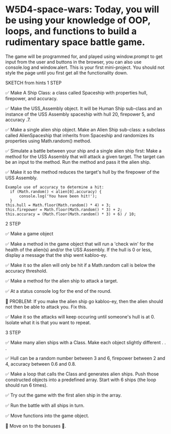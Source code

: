 # W5D4-space-wars: Today, you will be using your knowledge of OOP, loops, and functions to build a rudimentary space battle game.
The game will be programmed for, and played using window.prompt to get input from the user and buttons in the browser, you can also use console.log and window.alert. This is your first mini-project. You should not style the page until you first get all the functionality down.

SKETCH from hints
1 STEP

✅ Make A Ship Class: a class called Spaceship with properties hull, firepower, and accuracy.

✅  Make the USS_Assembly object. It will be Human Ship sub-class and an instance of the USS Assembly spaceship with hull 20, firepower 5, and accuracy .7.

✅  Make a single alien ship object. Make an Alien Ship sub-class: a subclass called AlienSpaceship that inherits from Spaceship and randomizes its properties using Math.random() method.


✅  Simulate a battle between your ship and a single alien ship first: Make a method for the USS Assembly that will attack a given target. The target can be an input to the method. Run the method and pass it the alien ship. 

✅  Make it so the method reduces the target's hull by the firepower of the USS Assembly.



    Example use of accuracy to determine a hit:
      if (Math.random() < alien[0].accuracy) {
	      console.log('You have been hit!');
      }
    this.hull = Math.floor(Math.random() * 4) + 3;
    this.firepower = Math.floor(Math.random() * 3) + 2;
    this.accuracy = (Math.floor(Math.random() * 3) + 6) / 10;
    
2 STEP

✅  Make a game object

✅  Make a method in the game object that will run a 'check win' for the health of the alien(s) and/or the USS Assembly. If the hull is 0 or less, display a message that the ship went kabloo-ey.

✅  Make it so the alien will only be hit if a Math.random call is below the accuracy threshold.

✅  Make a method for the alien ship to attack a target.

✅  At a status console log for the end of the round.

🔴  PROBLEM: If you make the alien ship go kabloo-ey, then the alien should not then be able to attack you. Fix this.

✅  Make it so the attacks will keep occuring until someone's hull is at 0. Isolate what it is that you want to repeat.

3 STEP

✅  Make many alien ships with a Class. Make each object slightly different . . .

✅  Hull can be a random number between 3 and 6, firepower between 2 and 4, accuracy between 0.6 and 0.8.

✅  Make a loop that calls the Class and generates alien ships. Push those constructed objects into a predefined array. Start with 6 ships (the loop should run 6 times).

✅  Try out the game with the first alien ship in the array.

✅  Run the battle with all ships in turn.

✅  Move functions into the game object.

🎉  Move on to the bonuses  🎉.








